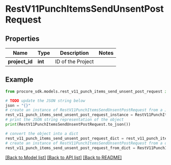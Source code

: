 # RestV11PunchItemsSendUnsentPostRequest


## Properties

Name | Type | Description | Notes
------------ | ------------- | ------------- | -------------
**project_id** | **int** | ID of the Project | 

## Example

```python
from procore_sdk.models.rest_v11_punch_items_send_unsent_post_request import RestV11PunchItemsSendUnsentPostRequest

# TODO update the JSON string below
json = "{}"
# create an instance of RestV11PunchItemsSendUnsentPostRequest from a JSON string
rest_v11_punch_items_send_unsent_post_request_instance = RestV11PunchItemsSendUnsentPostRequest.from_json(json)
# print the JSON string representation of the object
print(RestV11PunchItemsSendUnsentPostRequest.to_json())

# convert the object into a dict
rest_v11_punch_items_send_unsent_post_request_dict = rest_v11_punch_items_send_unsent_post_request_instance.to_dict()
# create an instance of RestV11PunchItemsSendUnsentPostRequest from a dict
rest_v11_punch_items_send_unsent_post_request_from_dict = RestV11PunchItemsSendUnsentPostRequest.from_dict(rest_v11_punch_items_send_unsent_post_request_dict)
```
[[Back to Model list]](../README.md#documentation-for-models) [[Back to API list]](../README.md#documentation-for-api-endpoints) [[Back to README]](../README.md)


